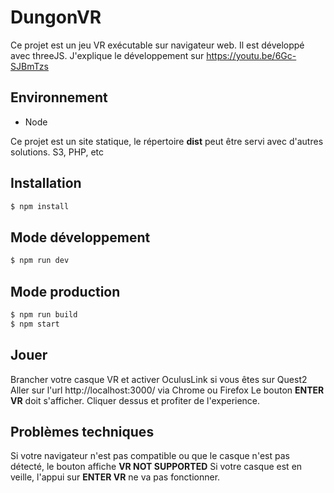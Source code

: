 # DungonVR

Ce projet est un jeu VR exécutable sur navigateur web.
Il est développé avec threeJS.
J'explique le développement sur https://youtu.be/6Gc-SJBmTzs

## Environnement 

- Node

Ce projet est un site statique, le répertoire **dist** peut être servi avec d'autres solutions. S3, PHP, etc

## Installation
```sh
$ npm install
```
## Mode développement
```sh
$ npm run dev
```

## Mode production
```sh
$ npm run build
$ npm start
```

## Jouer
Brancher votre casque VR et activer OculusLink si vous êtes sur Quest2
Aller sur l'url http://localhost:3000/ via Chrome ou Firefox
Le bouton **ENTER VR** doit s'afficher. Cliquer dessus et profiter de l'experience.


## Problèmes techniques 
Si votre navigateur n'est pas compatible ou que le casque n'est pas détecté, le bouton affiche **VR NOT SUPPORTED**
Si votre casque est en veille, l'appui sur **ENTER VR** ne va pas fonctionner.

